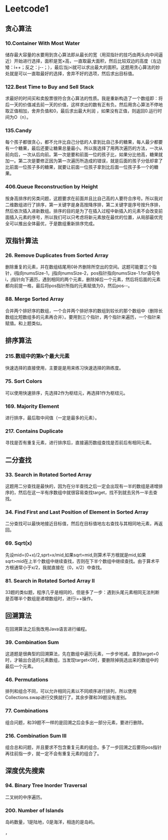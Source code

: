 # Leetcode1
## 贪心算法
### 10.Container With Most Water
储存最大容量的水要用到贪心算法即从最长的宽（用双指针的技巧由两头向中间逼近）开始进行选择，面积是宽×高，一直取最大面积，然后比较双边的高度（左边矮：i++；反之：j--；），最后当j>i就可以求出最大的面积。这题用贪心算法的妙处就是可以一直取最好的选择，舍弃不好的选项，然后求出目标值。
### 122.Best Time to Buy and Sell Stack
求最好的时间买和卖股票很符合贪心算法的性质。我是重新构造了一个数组即：将后一天的价值减去前一天的价值，这样求出的数有正有负。然后用贪心算法不停地取正值相加，舍弃负值和0，最后求出最大利润
，如果没有正值，则返回0.运行时间为O（n）。
### 135.Candy
每个孩子都很贪心，都不允许比自己分低的人拿到比自己多的糖果，每人最少都要有一个糖果，最后还要让糖果总量最小。所以我选择了用两次遍历的方法，一次从前向后，一次从后向前。第一次是要和前面一位的孩子比，如果分比他高，糖果就加一。第二次是要修正因为第一次遍历所造成的错误，就是后面的孩子分低却拿了比前面一位孩子多的糖果，就要让前面一位孩子拿到比后面一位孩子多一个的糖果。
### 406.Queue Reconstruction by Height
按身高排序的另类问题，这题要求在前面并且比自己高的人要符合序号。所以我对二维数组进行了排序，第一关键字是身高按降序排，第二关键字是序号按升序排，然后依次插入进新数组。排序的目的是为了在插入过程中新插入的元素不会改变前面插入元素的序号，所以我们可以只考虑将新元素放在最优的位置，从局部最优完全可以推出全体最优，于是数组重新排序完成。
## 双指针算法
### 26. Remove Duplicates from Sorted Array
删除重复的元素，并在数组结尾用0补齐删除所空出的空间。这题可能要三个指针，i指向numsSize-1，j指向numsSize-2，pos指针指向numsSize-1.for语句令i，j指针向下遍历，遇到相同的两个元素，删除掉后一个元素，然后将后面的元素都向前提一格，最后将pos指针所指的元素赋值为0，然后pos--。
### 88. Merge Sorted Array
合并两个排好序的数组，一个合并两个排好序的数组到较长的那个数组中（删除长数组比短数组多的元素再合并）。要用到三个指针，两个指针来遍历，一个指针来赋值。和上题类似。
## 排序算法
### 215.数组中的第k个最大元素
快速选择的直接使用，主要是是用来练习快速选择的熟练度。
### 75. Sort Colors
可以使用快速排序，先选择2作为枢纽元，再选择1作为枢纽元。
### 169. Majority Element
进行排序，最后取中间值（一定是最多的元素）。
### 217. Contains Duplicate
寻找是否有重复元素，进行排序后，直接遍历数组查找是否前后有相同元素。
## 二分查找
### 33. Search in Rotated Sorted Array
这题用二分查找是最快的，因为在分半查找之后一定会出现有一半的数组是递增排序的，然后在这一半有序数组中就很容易查找target，找不到就去另外一半去查找。
### 34. Find First and Last Position of Element in Sorted Array
二分查找可以最快地接近目标值，然后在目标值地左右查找与其相同地元素，再返回。
### 69. Sqrt(x)
先设mid=(0+x)/2,sprt=x/mid,如果sqrt=mid,则算术平方根就是mid,如果sqrt>mid在上半个数组中继续查找，否则在下半个数组中继续查找。由于算术平方根通常小于x/2，我就直接在（0，x/2）中查找。
### 81. Search in Rotated Sorted Array II
33题的类似题，程序几乎是相同的，但是多了一步：遇到头尾元素相同无法判断是否哪半个数组是递增数组时，进行i++操作。
## 回溯算法
在回溯算法之后我改用Java语言进行编程。
### 39. Combination Sum
这道题是很典型的回溯算法，先在数组中遍历元素，一步步地减，直到target=0时，才输出合适的元素数组，当发现target<0时，要删除掉挑选出来的数组中的最后一个元素。
### 46. Permutations
排列和组合不同，可以允许相同元素以不同顺序进行排列，所以使用Collections.swap进行交换就行了。其余步骤和39题没有差别。
### 77. Combinations
组合问题，和39题不一样的是回溯之后会多出一部分元素，要进行删除。
### 216. Combination Sum III
组合总和问题，并且要求不包含重复元素的组合。多了一步回溯之后要将pos指针再往前指一步，就一定不会有重复元素的组合了。
## 深度优先搜索
### 94. Binary Tree Inorder Traversal
二叉树的中序遍历。
### 200. Number of Islands
岛屿数量，1是陆地，0是海洋，相连的是岛屿。






，
